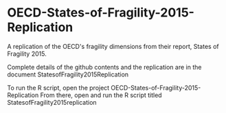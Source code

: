 # OECD-States-of-Fragility-2015-Replication
A replication of the OECD's fragility dimensions from their report, States of Fragility 2015.

Complete details of the github contents and the replication are in the document StatesofFragility2015Replication

To run the R script, open the project OECD-States-of-Fragility-2015-Replication
From there, open and run the R script titled StatesofFragility2015replication
